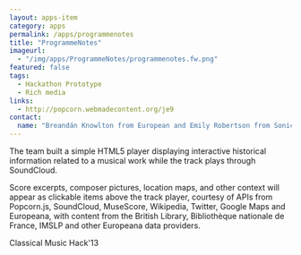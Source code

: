 ```yaml
---
layout: apps-item
category: apps
permalink: /apps/programmenotes
title: "ProgrammeNotes"
imageurl:
  - "/img/apps/ProgrammeNotes/programmenotes.fw.png"
featured: false
tags:
  - Hackathon Prototype
  - Rich media
links:
  - http://popcorn.webmadecontent.org/je9
contact: 
  name: "Breandán Knowlton from European and Emily Robertson from Sonic Arts Research Centre, Belfast"
---
```


The team built a simple HTML5 player displaying interactive historical information related to a musical work while the track plays through SoundCloud.

Score excerpts, composer pictures, location maps, and other context will appear as clickable items above the track player, courtesy of APIs from Popcorn.js, SoundCloud, MuseScore, Wikipedia, Twitter, Google Maps and Europeana, with content from the British Library, Bibliothèque nationale de France, IMSLP and other Europeana data providers.

Classical Music Hack'13
